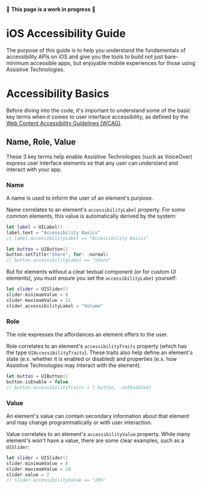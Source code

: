 🚧 **This page is a work in progress** 🚧

# iOS Accessibility Guide
The purpose of this guide is to help you understand the fundamentals of accessibility APIs on iOS and give you the tools to build not just bare-minimum accessible apps, but enjoyable mobile experiences for those using Assistive Technologies. 

# Accessibility Basics
Before diving into the code, it's important to understand some of the basic key terms when it comes to user interface accessibility, as defined by the [Web Content Accessibility Guidelines (WCAG)](https://www.w3.org/WAI/standards-guidelines/wcag/).

## Name, Role, Value
These 3 key terms help enable Assistive Technologies (such as VoiceOver) express user interface elements so that any user can understand and interact with your app.

### Name
A name is used to inform the user of an element's purpose.

Name correlates to an element's `accessibilityLabel` property. For some common elements, this value is automatically derived by the system:

```swift
let label = UILabel()
label.text = "Accessibility Basics"
// label.accessibilityLabel == "Accessibility Basics"

let button = UIButton()
button.setTitle("Share", for: .normal)
// button.accessibilityLabel == "Share"
```

But for elements without a clear textual component (or for custom UI elements), you must ensure you set the `accessibilityLabel` yourself:

```swift
let slider = UISlider()
slider.minimumValue = 0
slider.maximumValue = 11
slider.accessibilityLabel = "Volume"
```

### Role
The role expresses the affordances an element offers to the user. 

Role correlates to an element's `accessibilityTraits` property (which has the type `UIAccessibilityTraits`). These traits also help define an element's state (e.x. whether it is enabled or disabled) and properties (e.x. how Assistive Technologies may interact with the element).

```swift
let button = UIButton()
button.isEnable = false
// button.accessibilityTraits = [.button, .notEnabled]
```

### Value
An element's value can contain secondary information about that element and may change programmatically or with user interaction.

Value correlates to an element's `accessibilityValue` property. While many element's won't have a value, there are some clear examples, such as a `UISlider`:

```swift
let slider = UISlider()
slider.minimumValue = 0
slider.maximumValue = 10
slider.value = 2
// slider.accessibilityValue == "20%"
```
